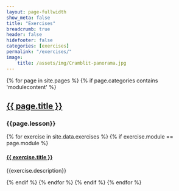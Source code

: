 ```yaml
---
layout: page-fullwidth
show_meta: false
title: "Exercises"
breadcrumb: true
header: false
hidefooter: false
categories: [exercises]
permalink: "/exercises/"
image:
    title: /assets/img/Cramblit-panorama.jpg
---
```

<div class="item">
{% for page in site.pages %}
  {% if page.categories contains 'modulecontent' %}
    <h2><a href="{{ site.url }}{{ site.baseurl }}{{ page.permalink }}">{{ page.title }}</a></h2>
    <h3>{{page.lesson}}</h3>
    {% for exercise in site.data.exercises %}
      {% if exercise.module == page.module %}
        <h4><a href="{{ site.url }}{{ site.baseurl }}/exercises/{{ exercise.id }}/">{{ exercise.title }}</a></h4>
        <p>{{exercise.description}}</p>  
      {% endif %}
    {% endfor %}
  {% endif %}
{% endfor %}
</div>
